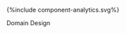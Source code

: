<figure>
{%include component-analytics.svg%}
<p id="fX.X.X.X-X" class="figureTitle">Domain Design</p>
</figure>
<br clear="all">
